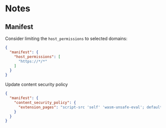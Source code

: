 # Notes

## Manifest

Consider limiting the `host_permissions` to selected domains:

```json
{
  "manifest": {
    "host_permissions": [
      "https://*/*"
    ]
  }
}

```

Update content security policy

```json
{
  "manifest": {
    "content_security_policy": {
      "extension_pages": "script-src 'self' 'wasm-unsafe-eval'; default-src 'self';"
    }
  }
}
```

